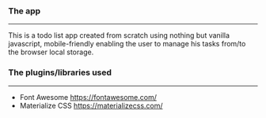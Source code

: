 ### The app
----
This is a todo list app created from scratch using nothing but vanilla javascript, mobile-friendly enabling the user to manage his tasks from/to the browser local storage.

### The plugins/libraries used
----
 - Font Awesome https://fontawesome.com/
 - Materialize CSS https://materializecss.com/
